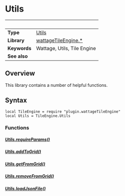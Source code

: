 # Utils

|                      | &nbsp;
| -------------------- | ---------------------------------------------------------------
| __Type__             | [Utils](type_utils.markdown)
| __Library__          | [wattageTileEngine.*](../Readme.markdown)
| __Keywords__         | Wattage, Utils, Tile Engine
| __See also__         |

## Overview

This library contains a number of helpful functions.

## Syntax

	local TileEngine = require "plugin.wattageTileEngine"
	local Utils = TileEngine.Utils

### Functions

##### [Utils.requireParams()](requireParams.markdown)

##### [Utils.addToGrid()](addToGrid.markdown)

##### [Utils.getFromGrid()](getFromGrid.markdown)

##### [Utils.removeFromGrid()](removeFromGrid.markdown)

##### [Utils.loadJsonFile()](loadJsonFile.markdown)